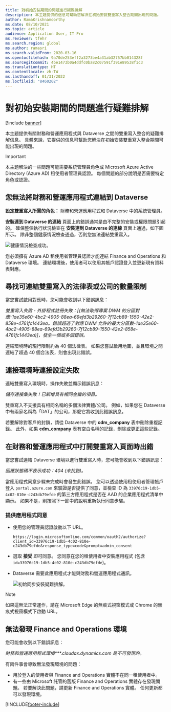 ```yaml
---
title: 對初始安裝期間的問題進行疑難排解
description: 本主題提供的信息可幫助您解決在初始安裝雙重寫入整合期間出現的問題。
author: RamaKrishnamoorthy
ms.date: 08/10/2021
ms.topic: article
audience: Application User, IT Pro
ms.reviewer: tfehr
ms.search.region: global
ms.author: ramasri
ms.search.validFrom: 2020-03-16
ms.openlocfilehash: 9a70de253eff2a3273be4a31ab32757bb014328f
ms.sourcegitcommit: 4be1473b0a4ddfc0ba82c07591f391e89538f1c3
ms.translationtype: HT
ms.contentlocale: zh-TW
ms.lasthandoff: 01/31/2022
ms.locfileid: "8460202"
---
```

# <a name="troubleshoot-issues-during-initial-setup"></a>對初始安裝期間的問題進行疑難排解

[!include [banner](../../includes/banner.md)]



本主題提供有關財務和營運應用程式與 Dataverse 之間的雙重寫入整合的疑難排解信息。 具體來說，它提供的信息可幫助您解決在初始安裝雙重寫入整合期間可能出現的問題。

> [!IMPORTANT]
> 本主題解決的一些問題可能需要系統管理員角色或 Microsoft Azure Active Directory (Azure AD) 租使用者管理員認證。 每個問題的部分說明是否需要特定角色或認證。

## <a name="you-cant-link-a-finance-and-operations-app-to-dataverse"></a>您無法將財務和營運應用程式連結到 Dataverse

**設定雙重寫入所需的角色：** 財務和營運應用程式和 Dataverse 中的系統管理員。

**安裝連到 Dataverse 的連結** 頁面上的錯誤通常是由不完整的安裝或權限問題引起的。 確保整個執行狀況檢查在 **安裝連到 Dataverse 的連線** 頁面上通過，如下圖所示。 除非整個健康情況檢查通過，否則您無法連結雙重寫入。

![健康情況檢查成功。](media/health_check.png)

您必須擁有 Azure AD 租使用者管理員認證才能連結 Finance and Operations 和 Dataverse 環境。 連結環境後，使用者可以使用其帳戶認證登入並更新現有資料表對應。

## <a name="find-the-limit-on-the-number-of-legal-tables-or-companies-that-can-be-linked-for-dual-write"></a>尋找可連結雙重寫入的法律表或公司的數量限制

當您嘗試啟用對應時，您可能會收到以下錯誤訊息：

*雙重寫入失敗 - 外掛程式註冊失敗：[(無法取得專案 DWM 的分區對應-1ae35e60-4bc2-4905-88ea-69efd3b29260-7f12cb89-1550-42e2-858e-4761fc1443ea。錯誤超過了對應 DWM 允許的最大分區數-1ae35e60-4bc2-4905-88ea-69efd3b29260-7f12cb89-1550-42e2-858e-4761fc1443ea)]，發生一個或多個錯誤。*

連結環境時的現行限制約為 40 個法律表。 如果您嘗試啟用地圖，並且環境之間連結了超過 40 個合法表，則會出現此錯誤。

## <a name="connection-set-failed-while-linking-environment"></a>連接環境時連接設定失敗

連結雙重寫入環境時，操作失敗並顯示錯誤訊息：

*儲存連接集失敗！已新增具有相同金鑰的項目。*

雙重寫入不支援具有相同名稱的多個法律實體/公司。 例如，如果您在 Dataverse 中有兩家名稱為「DAT」的公司，那麼它將收到此錯誤訊息。

若要解除對客戶的封鎖，請從 Dataverse 中的 **cdm_company** 表中刪除重複記錄。 此外，如果 **cdm_company** 表有空白名稱的記錄，刪除或更正這些記錄。

## <a name="error-when-opening-the-dual-write-page-in-finance-and-operations-apps"></a>在財務和營運應用程式中打開雙重寫入頁面時出錯

當您嘗試連結 Dataverse 環境以進行雙重寫入時，您可能會收到以下錯誤訊息：

*回應狀態碼不表示成功：404 (未找到)。*

當應用程式同意步驟未完成時會發生此錯誤。 您可以透過使用租使用者管理帳戶登入 `portal.azure.com` 來驗證是否提供了同意，並檢查 ID 為 `33976c19-1db5-4c02-810e-c243db79efde` 的第三方應用程式是否在 AAD 的企業應用程式清單中顯示。 如果不是，則按照下一節中的說明重新執行同意步驟。

### <a name="providing-app-consent"></a>提供應用程式同意

+ 使用您的管理員認證啟動以下 URL。

    `https://login.microsoftonline.com/common/oauth2/authorize?client_id=33976c19-1db5-4c02-810e-c243db79efde&response_type=code&prompt=admin_consent`

+ 選取 **接受** 即可同意。 您同意在您的租使用者中安裝應用程式 (包含 `id=33976c19-1db5-4c02-810e-c243db79efde`)。
+ Dataverse 需要此應用程式才能與財務和營運應用程式通訊。

    ![初始同步安裝疑難排解。](media/Initial-sync-setup-troubleshooting-1.png)

> [!NOTE]
> 如果這無法正常運作，請在 Microsoft Edge 的無痕式視窗模式或 Chrome 的無痕式視窗模式下啟動 URL。

## <a name="finance-and-operations-environment-is-not-discoverable"></a>無法發現 Finance and Operations 環境

您可能會收到以下錯誤訊息：

*財務和營運應用程式環境\*\*\*.cloudax.dynamics.com 是不可發現的。*

有兩件事會導致無法發現環境的問題：

+ 用於登入的使用者與 Finance and Operations 實體不在同一租使用者中。
+ 有一些由 Microsoft 託管的舊版 Finance and Operations 實體存在發現問題。 若要解決此問題，請更新 Finance and Operations 實體。 任何更新都可以發現環境。

[!INCLUDE[footer-include](../../../../includes/footer-banner.md)]
